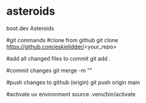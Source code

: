 # asteroids
boot.dev Asteroids

#git commands
#clone from github
git clone https://github.com/eskielidder/<your_repo>

#add all changed files to commit
git add .

#commit changes
git merge -m "<commit comment>"

#push changes to github (origin)
git push origin main

#activate uv environment
source .venv/bin/activate
